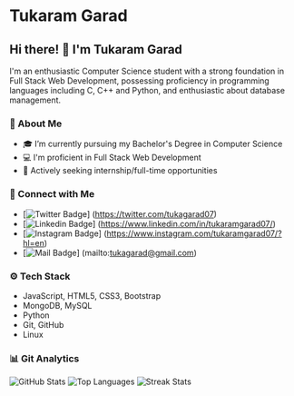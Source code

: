 # Tukaram Garad


## Hi there! 👋 I'm Tukaram Garad

I'm an enthusiastic Computer Science student with a strong foundation in Full Stack Web Development, possessing proficiency in programming languages including C, C++ and Python, and enthusiastic about database management.

### 🌱 About Me
- 🎓 I’m currently pursuing my Bachelor's Degree in Computer Science
- 💻 I'm proficient in Full Stack Web Development
- 💼 Actively seeking internship/full-time opportunities

### 🤝 Connect with Me
- [![Twitter Badge](https://img.shields.io/badge/-@tukaram-1ca0f1?style=flat&labelColor=1ca0f1&logo=twitter&logoColor=white&link=https://twitter.com/tukagarad07)]
(https://twitter.com/tukagarad07)
- [![Linkedin Badge](https://img.shields.io/badge/-TukaramGarad-0e76a8?style=flat&labelColor=0e76a8&logo=linkedin&logoColor=white)]
(https://www.linkedin.com/in/tukaramgarad07/)
- [![Instagram Badge](https://img.shields.io/badge/-@tukaram-e84393?style=flat&labelColor=e84393&logo=instagram&logoColor=white)]
(https://www.instagram.com/tukaramgarad07/?hl=en)
- [![Mail Badge](https://img.shields.io/badge/-tukaram-c0392b?style=flat&labelColor=c0392b&logo=gmail&logoColor=white)]
(mailto:tukagarad@gmail.com)

### ⚙️ Tech Stack
- JavaScript, HTML5, CSS3, Bootstrap
- MongoDB, MySQL
- Python
- Git, GitHub
- Linux

### 📊 Git Analytics
![GitHub Stats](https://github-readme-stats.vercel.app/api?username=tukagarad07&theme=radical&show_icons=true)
![Top Languages](https://github-readme-stats.vercel.app/api/top-langs/?username=tukagarad07&theme=radical&layout=compact)
![Streak Stats](https://github-readme-streak-stats.herokuapp.com/?user=tukagarad07&theme=radical&layout=compact)
